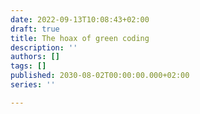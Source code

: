 ```yaml
---
date: 2022-09-13T10:08:43+02:00
draft: true
title: The hoax of green coding
description: ''
authors: []
tags: []
published: 2030-08-02T00:00:00.000+02:00
series: ''

---
```

